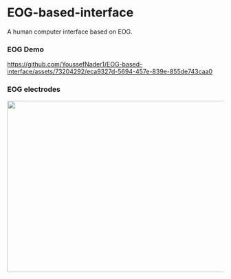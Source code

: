 # EOG-based-interface
A human computer interface based on EOG.


### EOG Demo
https://github.com/YoussefNader1/EOG-based-interface/assets/73204292/eca9327d-5694-457e-839e-855de743caa0

### EOG electrodes
<img src="https://github.com/YoussefNader1/EOG-based-interface/assets/73204292/908af481-d3c5-41e9-8f18-9d366ac15474" width="900" height="400"/>


